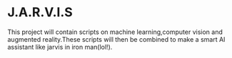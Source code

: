 # J.A.R.V.I.S
This project will contain scripts on machine learning,computer vision and augmented reality.These scripts will then be combined to make a smart AI assistant like jarvis in iron man(lol!).
